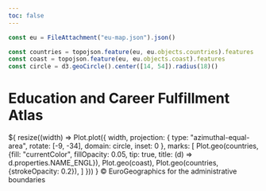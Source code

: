 ```yaml
---
toc: false
---
```

```js
const eu = FileAttachment("eu-map.json").json()
```
```js
const countries = topojson.feature(eu, eu.objects.countries).features
const coast = topojson.feature(eu, eu.objects.coast).features
const circle = d3.geoCircle().center([14, 54]).radius(18)()
```

# Education and Career Fulfillment Atlas


<div class="grid grid-cols-3">
  <div class="card grid-colspan-2">
    ${
      resize((width) => Plot.plot({
          width,
          projection: {
            type: "azimuthal-equal-area",
            rotate: [-9, -34],
            domain: circle,
            inset: 0
          },
        marks: [
          Plot.geo(countries, {fill: "currentColor", fillOpacity: 0.05, tip: true, title: (d) => d.properties.NAME_ENGL}),
          Plot.geo(coast),
          Plot.geo(countries, {strokeOpacity: 0.2}),
        ]
      }))
    }
    © EuroGeographics for the administrative boundaries
  </div>
  <div class="card"></div>
</div>